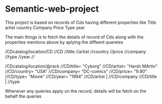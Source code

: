 # Semantic-web-project
This project is based on records of Cds having different properties like
Title 
artist 
country 
Company 
Price 
Type 
year

The main things is to fetch the details of record of Cds along with the properties mentions above by aplying the diffeent quereies

/CDcatalog/location/CD
//CD
//title
//artist
//country
//price
//company
//type
//year
*//*

/CDcatalog/location/@rack
//CD/title= "Cyborg"
//CD/artist= "Harsh MArtin"
//CD/country= "USA"
//CD/company= "DC-comics"
//CD/price= "9.90"
//CD/type= "Movie"
//CD/year= "1994"
//CD/artist | //CD/company
//CD/title | //type

Whenever any quieries apply on the record, details will be fetch on the behalf the queries


